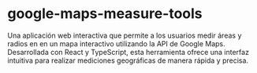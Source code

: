 # google-maps-measure-tools
Una aplicación web interactiva que permite a los usuarios medir áreas y radios en en un mapa interactivo utilizando la API de Google Maps. Desarrollada con React y TypeScript, esta herramienta ofrece una interfaz intuitiva para realizar mediciones geográficas de manera rápida y precisa.
